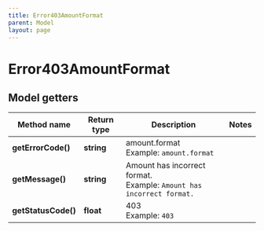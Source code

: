 ```yaml
---
title: Error403AmountFormat
parent: Model
layout: page
---
```


# Error403AmountFormat

## Model getters

Method name | Return type | Description | Notes
------------ | ------------- | ------------- | -------------
**getErrorCode()** | **string** | amount.format <br>Example: `amount.format` |
**getMessage()** | **string** | Amount has incorrect format. <br>Example: `Amount has incorrect format.` |
**getStatusCode()** | **float** | 403 <br>Example: `403` |

